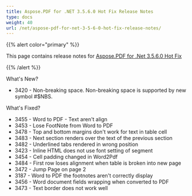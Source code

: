 ```yaml
---
title: Aspose.PDF for .NET 3.5.6.0 Hot Fix Release Notes
type: docs
weight: 40
url: /net/aspose-pdf-for-net-3-5-6-0-hot-fix-release-notes/
---
```


{{% alert color="primary" %}} 

This page contains release notes for [Aspose.PDF for .Net 3.5.6.0 Hot Fix](http://www.aspose.com/downloads/pdf/net/new-releases/aspose.pdf-for-.net-3.5.6.0-hot-fix/)

{{% /alert %}} 

What's New?

- 3420 - Non-breaking 
  space. Non-breaking space is supported by new symbol #$NBS.

What's Fixed?

- 3455 - Word 
  to PDF - Text aren't align
- 3453 - Lose 
  FootNote from Word to PDF
- 3478 - Top 
  and bottom margins don't work for text in table cell 
- 3483 - Next 
  section renders over the text of the previous section 
- 3482 - Underlined 
  tabs rendered in wrong position 
- 3423 - Inline 
  HTML does not use font setting of segment
- 3454 - Cell 
  padding changed in Word2Pdf 
- 3484 - First 
  row loses alignment when table is broken into new page
- 3472 - Jump 
  Page on page 2 
- 3187 - Word 
  to PDF the footnotes aren't correctly display
- 3456 - 
  Word document fields wrapping when converted to PDF
- 3473 - 
  Text border does not work well
